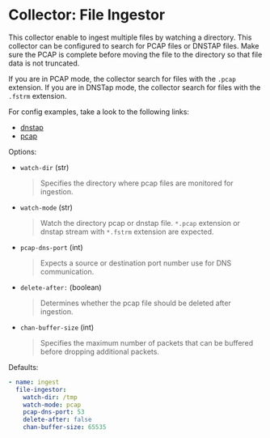# Collector: File Ingestor

This collector enable to ingest multiple  files by watching a directory.
This collector can be configured to search for PCAP files or DNSTAP files.
Make sure the PCAP is complete before moving the file to the directory so that file data is not truncated. 

If you are in PCAP mode, the collector search for files with the `.pcap` extension.
If you are in DNSTap mode, the collector search for files with the `.fstrm` extension.

For config examples, take a look to the following links:

- [dnstap](../examples/use-case-14.yml)
- [pcap](../examples/use-case-15.yml)

Options:

* `watch-dir` (str)
  > Specifies the directory where pcap files are monitored for ingestion.

* `watch-mode` (str)
  >  Watch the directory pcap or dnstap file. `*.pcap` extension or dnstap stream with `*.fstrm` extension are expected.

* `pcap-dns-port` (int)
  > Expects a source or destination port number use for DNS communication.

* `delete-after:` (boolean)
  > Determines whether the pcap file should be deleted after ingestion.

* `chan-buffer-size` (int)
  > Specifies the maximum number of packets that can be buffered before dropping additional packets.

Defaults:

```yaml
- name: ingest
  file-ingestor:
    watch-dir: /tmp
    watch-mode: pcap
    pcap-dns-port: 53
    delete-after: false
    chan-buffer-size: 65535
```
